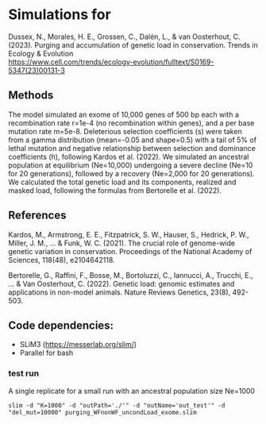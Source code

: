# Simulations for 
Dussex, N., Morales, H. E., Grossen, C., Dalén, L., & van Oosterhout, C. (2023). Purging and accumulation of genetic load in conservation. Trends in Ecology & Evolution    
https://www.cell.com/trends/ecology-evolution/fulltext/S0169-5347(23)00131-3 

## Methods
The model simulated an exome of 10,000 genes of 500 bp each with a recombination rate r=1e-4 (no recombination within genes), and a per base mutation rate m=5e-8. Deleterious selection coefficients (s) were taken from a gamma distribution (mean=-0.05 and shape=0.5) with a tail of 5% of lethal mutation and negative relationship between selection and dominance coefficients (h), following Kardos et al. (2022). We simulated an ancestral population at equilibrium (Ne=10,000) undergoing a severe decline (Ne=10 for 20 generations), followed by a recovery (Ne=2,000 for 20 generations). We calculated the total genetic load and its components, realized and masked load, following the formulas from Bertorelle et al. (2022).

## References
Kardos, M., Armstrong, E. E., Fitzpatrick, S. W., Hauser, S., Hedrick, P. W., Miller, J. M., ... & Funk, W. C. (2021). The crucial role of genome-wide genetic variation in conservation. Proceedings of the National Academy of Sciences, 118(48), e2104642118.

Bertorelle, G., Raffini, F., Bosse, M., Bortoluzzi, C., Iannucci, A., Trucchi, E., ... & Van Oosterhout, C. (2022). Genetic load: genomic estimates and applications in non-model animals. Nature Reviews Genetics, 23(8), 492-503.

## Code dependencies:
- SLiM3 (https://messerlab.org/slim/)
- Parallel for bash

### test run
A single replicate for a small run with an ancestral population size Ne=1000

```slim -d "K=1000" -d "outPath='./'" -d "outName='out_test'" -d "del_mut=10000" purging_WFnonWF_uncondLoad_exome.slim```
